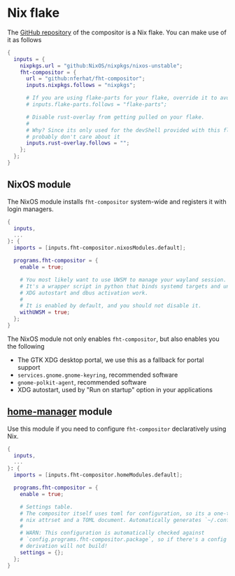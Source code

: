 # Nix flake

The [GitHub repository](https://github.com/nferhat/fht-compositor) of the compositor is a Nix flake.
You can make use of it as follows

```nix
{
  inputs = {
    nixpkgs.url = "github:NixOS/nixpkgs/nixos-unstable";
    fht-compositor = {
      url = "github:nferhat/fht-compositor";
      inputs.nixpkgs.follows = "nixpkgs";

      # If you are using flake-parts for your flake, override it to avoid duplication
      # inputs.flake-parts.follows = "flake-parts";

      # Disable rust-overlay from getting pulled on your flake.
      #
      # Why? Since its only used for the devShell provided with this flake. You
      # probably don't care about it
      inputs.rust-overlay.follows = "";
    };
  };
}
```

## NixOS module

The NixOS module installs `fht-compositor` system-wide and registers it with login managers.

```nix
{
  inputs,
  ...
}: {
  imports = [inputs.fht-compositor.nixosModules.default];

  programs.fht-compositor = {
    enable = true;

    # You most likely want to use UWSM to manage your wayland session.
    # It's a wrapper script in python that binds systemd targets and units to make stuff like
    # XDG autostart and dbus activation work.
    #
    # It is enabled by default, and you should not disable it.
    withUWSM = true;
  };
}
```

The NixOS module not only enables `fht-compositor`, but also enables you the following

- The GTK XDG desktop portal, we use this as a fallback for portal support
- `services.gnome.gnome-keyring`, recommended software
- `gnome-polkit-agent`, recommended software
- XDG autostart, used by "Run on startup" option in your applications

## [home-manager](https://github.com/nix-community/home-manager) module

Use this module if you need to configure `fht-compositor` declaratively using Nix.

```nix
{
  inputs,
  ...
}: {
  imports = [inputs.fht-compositor.homeModules.default];

  programs.fht-compositor = {
    enable = true;

    # Settings table.
    # The compositor itself uses toml for configuration, so its a one-to-one mapping between a
    # nix attrset and a TOML document. Automatically generates `~/.config/fht/compositor.toml`
    #
    # WARN: This configuration is automatically checked against
    # `config.programs.fht-compositor.package`, so if there's a config error, the home-manager
    # derivation will not build!
    settings = {};
  };
}
```
